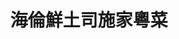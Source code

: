 ---
title: "海倫鮮土司施家粵菜"
description: "海倫鮮土司施家粵菜"
layout: shop
keywords:
  - 美食競賽
  - 台灣美食
  - 美食精選
datePublished: "2025-06-30"
dateModified: "2025-07-02"
city: "台北市"
district: "大安區"
address: "台北市大安區浦城街9-4號"
phone: "0930612789"
geo: "25.024700948829437, 121.52720306195057"
google_map: "https://maps.app.goo.gl/upKYDbHcZoHWYhZU9"
footinder: "https://footinder.com.tw/%E5%8F%B0%E5%8C%97%E5%B8%82%E5%A4%A7%E5%AE%89%E5%8D%80/362101/"
official: "https://www.facebook.com/aluenbaker"
award:
  - name: "500盤"
    year: "2024"
    entries:
      - dishes:
          - "馬友鹹魚蒸肉餅"
          - "懷舊陳皮牛肉"
          - "砂鍋雲吞雞"
          - "水磨芝麻糊"

---